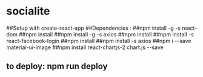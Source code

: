 # socialite
##Setup with create-react-app
##Dependencies :
##npm install -g -s react-dom
##npm install
##npm install -g -s axios
##npm install
##npm install -s react-facebook-login
##npm install 
##npm install -s axios
##npm i --save material-ui-image
##npm install react-chartjs-2 chart.js --save


## to deploy: npm run deploy
